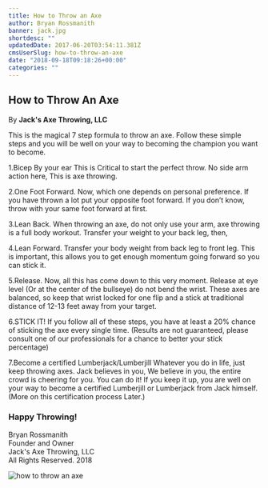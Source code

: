 ```yaml
---
title: How to Throw an Axe
author: Bryan Rossmanith
banner: jack.jpg
shortdesc: ""
updatedDate: 2017-06-20T03:54:11.381Z
cmsUserSlug: how-to-throw-an-axe
date: "2018-09-18T09:18:26+00:00"
categories: ""
---
```


## How to Throw An Axe

By **Jack's Axe Throwing, LLC**

This is the magical 7 step formula to throw an axe. Follow these simple steps and you will be well on your way to becoming the champion you want to become.

1.Bicep By your ear This is Critical to start the perfect throw. No side arm action here, This is axe throwing.

2.One Foot Forward. Now, which one depends on personal preference. If you have thrown a lot put your opposite foot forward. If you don’t know, throw with your same foot forward at first. 

3.Lean Back. When throwing an axe, do not only use your arm, axe throwing is a full body workout. Transfer your weight to your back leg, then,

4.Lean Forward. Transfer your body weight from back leg to front leg. This is important, this allows you to get enough momentum going forward so you can stick it.

5.Release.  Now, all this has come down to this very moment. Release at eye level (Or at the center of the bullseye) do not bend the wrist. These axes are balanced, so keep that wrist locked for one flip and a stick at traditional distance of 12-13 feet away from your target.

6.STICK IT! If you follow all of these steps, you have at least a 20% chance of sticking the axe every single time. (Results are not guaranteed, please consult one of our professionals for a chance to better your stick percentage)

7.Become a certified Lumberjack/Lumberjill Whatever you do in life, just keep throwing axes. Jack believes in you, We believe in you, the entire crowd is cheering for you. You can do it! If you keep it up, you are well on your way to become a certified Lumberjill or Lumberjack from Jack himself.  (More on this certification process Later.)

### Happy Throwing!

Bryan Rossmanith<br/>
Founder and Owner<br/>
Jack's Axe Throwing, LLC<br/>
All Rights Reserved. 2018

![how to throw an axe](https://res.cloudinary.com/dsoapbw26/image/upload/v1550113893/jackaxethrowing/jack.jpg)

  